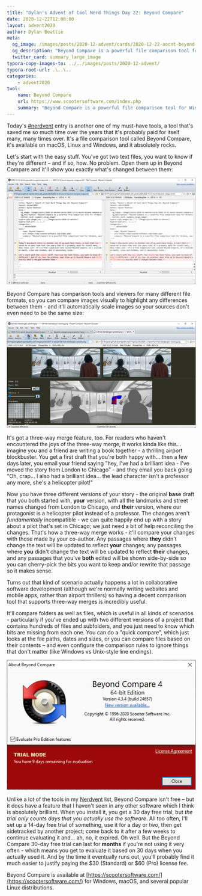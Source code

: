 ```yaml
---
title: "Dylan's Advent of Cool Nerd Things Day 22: Beyond Compare"
date: 2020-12-22T12:00:00
layout: advent2020
author: Dylan Beattie
meta:
  og_image: /images/posts/2020-12-advent/cards/2020-12-22-aocnt-beyond-compare.png
  og_description: "Beyond Compare is a powerful file comparison tool for Windows, macOS and Linux."
  twitter_card: summary_large_image
typora-copy-images-to: ../../images/posts/2020-12-advent/
typora-root-url: .\..\..
categories:
    - advent2020
tool:
    name: Beyond Compare
    url: https://www.scootersoftware.com/index.php
    summary: "Beyond Compare is a powerful file comparison tool for Windows, macOS and Linux."
---
```


Today's [#nerdvent](https://dylanbeattie.net/nerdvent) entry is another one of my must-have tools, a tool that's saved me so much time over the years that it's probably paid for itself many, many times over. It's a file comparison tool called Beyond Compare, it's available on macOS, Linux and Windows, and it absolutely rocks.

Let's start with the easy stuff. You've got two text files, you want to know if they're different – and if so, how. No problem. Open them up in Beyond Compare and it'll show you exactly what's changed between them:

![image-20201222104826351](/images/posts/2020-12-advent/image-20201222104826351.png)

Beyond Compare has comparison tools and viewers for many different file formats, so you can compare images visually to highlight any differences between them - and it'll automatically scale images so your sources don't even need to be the same size:

![image-20201222111707433](/images/posts/2020-12-advent/image-20201222111707433.png)

It's got a three-way merge feature, too. For readers who haven't encountered the joys of the three-way merge, it works kinda like this... imagine you and a friend are writing a book together - a thrilling airport blockbuster. You get a first draft that you're both happy with... then a few days later, you email your friend saying "hey, I've had a brilliant idea - I've moved the story from London to Chicago"  - and they email you back going "Oh, crap... I also had a brilliant idea... the lead character isn't a professor any more, she's a helicopter pilot!"

Now you have three different versions of your story - the original **base** draft that you both started with, **your** version, with all the landmarks and street names changed from London to Chicago, and **their** version, where our protagonist is a helicopter pilot instead of a professor. The changes aren't *fundamentally* incompatible - we can quite happily end up with a story about a pilot that's set in Chicago; we just need a bit of help reconciling the changes. That's how a three-way merge works - it'll compare your changes with those made by your co-author. Any passages where **they** didn't change the text will be updated to reflect **your** changes; any passages where **you** didn't change the text will be updated to reflect **their** changes, and any passages that you've **both** edited will be shown side-by-side so you can cherry-pick the bits you want to keep and/or rewrite that passage so it makes sense.

Turns out that kind of scenario actually happens a lot in collaborative software development (although we're normally writing websites and mobile apps, rather than airport thrillers) so having a decent comparison tool that supports three-way merges is incredibly useful.

It'll compare folders as well as files, which is useful in all kinds of scenarios - particularly if you've ended up with two different versions of a project that contains hundreds of files and subfolders, and you just need to know which bits are missing from each one. You can do a "quick compare", which just looks at the file paths, dates and sizes, or you can compare files based on their contents – and even configure the comparison rules to ignore things that don't matter (like Windows vs Unix-style line endings).

![image-20201222114631853](/images/posts/2020-12-advent/image-20201222114631853.png)

Unlike a lot of the tools in my [Nerdvent](https://dylanbeattie.net/nerdvent) list, Beyond Compare isn't free – but it does have a feature that I haven't seen in any other software which I think is absolutely brilliant. When you install it, you get a 30 day free trial, but *the trial only counts days that you actually use the software*. All too often, I'll set up a 14-day free trial of something, use it for a day or two, then get sidetracked by another project; come back to it after a few weeks to continue evaluating it and... ah, no, it expired. Oh well. But the Beyond Compare 30-day free trial can last for **months** if you're not using it very often - which means you get to evaluate it based on 30 days when you actually used it. And by the time it eventually runs out, you'll probably find it much easier to justify paying the $30 (Standard) or $60 (Pro) license fee. 

Beyond Compare is available at [https://scootersoftware.com/](https://scootersoftware.com/) for Windows, macOS, and several popular Linux distributions. 

